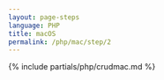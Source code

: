 ```yaml
---
layout: page-steps
language: PHP
title: macOS
permalink: /php/mac/step/2
---
```


{% include partials/php/crudmac.md %}

